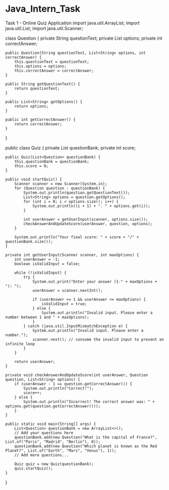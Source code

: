 # Java_Intern_Task
Task 1 - Online Quiz Application
import java.util.ArrayList;
import java.util.List;
import java.util.Scanner;

class Question {
    private String questionText;
    private List<String> options;
    private int correctAnswer;

    public Question(String questionText, List<String> options, int correctAnswer) {
        this.questionText = questionText;
        this.options = options;
        this.correctAnswer = correctAnswer;
    }

    public String getQuestionText() {
        return questionText;
    }

    public List<String> getOptions() {
        return options;
    }

    public int getCorrectAnswer() {
        return correctAnswer;
    }
}

public class Quiz {
    private List<Question> questionBank;
    private int score;

    public Quiz(List<Question> questionBank) {
        this.questionBank = questionBank;
        this.score = 0;
    }

    public void startQuiz() {
        Scanner scanner = new Scanner(System.in);
        for (Question question : questionBank) {
            System.out.println(question.getQuestionText());
            List<String> options = question.getOptions();
            for (int i = 0; i < options.size(); i++) {
                System.out.println((i + 1) + ". " + options.get(i));
            }

            int userAnswer = getUserInput(scanner, options.size());
            checkAnswerAndUpdateScore(userAnswer, question, options);
        }

        System.out.println("Your final score: " + score + "/" + questionBank.size());
    }

    private int getUserInput(Scanner scanner, int maxOptions) {
        int userAnswer = -1;
        boolean isValidInput = false;

        while (!isValidInput) {
            try {
                System.out.print("Enter your answer (1-" + maxOptions + "): ");
                userAnswer = scanner.nextInt();

                if (userAnswer >= 1 && userAnswer <= maxOptions) {
                    isValidInput = true;
                } else {
                    System.out.println("Invalid input. Please enter a number between 1 and " + maxOptions);
                }
            } catch (java.util.InputMismatchException e) {
                System.out.println("Invalid input. Please enter a number.");
                scanner.next(); // consume the invalid input to prevent an infinite loop
            }
        }

        return userAnswer;
    }

    private void checkAnswerAndUpdateScore(int userAnswer, Question question, List<String> options) {
        if (userAnswer - 1 == question.getCorrectAnswer()) {
            System.out.println("Correct!");
            score++;
        } else {
            System.out.println("Incorrect! The correct answer was: " + options.get(question.getCorrectAnswer()));
        }
    }

    public static void main(String[] args) {
        List<Question> questionBank = new ArrayList<>();
        // Add your questions here
        questionBank.add(new Question("What is the capital of France?", List.of("Paris", "Madrid", "Berlin"), 0));
        questionBank.add(new Question("Which planet is known as the Red Planet?", List.of("Earth", "Mars", "Venus"), 1));
        // Add more questions...

        Quiz quiz = new Quiz(questionBank);
        quiz.startQuiz();
    }
}


